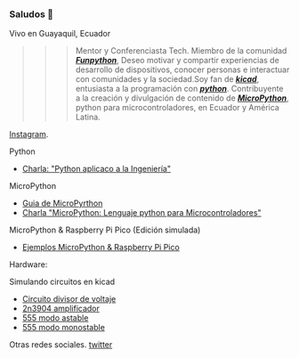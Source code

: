 ### Saludos 👋

Vivo en Guayaquil, Ecuador

>>> Mentor y Conferenciasta Tech. Miembro de la comunidad [***Funpython***](https://funpython.org/), Deseo motivar y compartir experiencias de desarrollo de dispositivos, conocer personas e interactuar con comunidades y la sociedad.Soy fan de [***kicad***](https://www.kicad.org/), entusiasta a la programación con [***python***](https://www.python.org/). Contribuyente a la creación y divulgación de contenido de [***MicroPython***](http://micropython.org/), python para microcontroladores, en Ecuador y América Latina.

[Instagram](https://www.instagram.com/joselaica.upy/).

Python

- [Charla: "Python aplicaco a la Ingeniería"](https://funpython.org/python_aplicado_ingenieria/)

MicroPython
- [Guia de MicroPyrthon](https://clck.ru/YX2Gh)
- [Charla "MicroPython: Lenguaje python para Microcontroladores"](https://funpython.org/charla_micropython_regional/)

MicroPython & Raspberry Pi Pico (Edición simulada)

- [Ejemplos MicroPython & Raspberry Pi Pico](https://github.com/jlaica/upy_pi_pico)

Hardware:

Simulando circuitos en kicad

- [Circuito divisor de voltaje](https://github.com/jlaica/sim_divisor_voltaje)
- [2n3904 amplificador](https://github.com/jlaica/amp_bjt_claseA)
- [555 modo astable](https://github.com/jlaica/555-modo-astable)
- [555 modo monostable](https://github.com/jlaica/555_monostable)


Otras redes sociales.
[twitter](https://twitter.com/joselaica)
